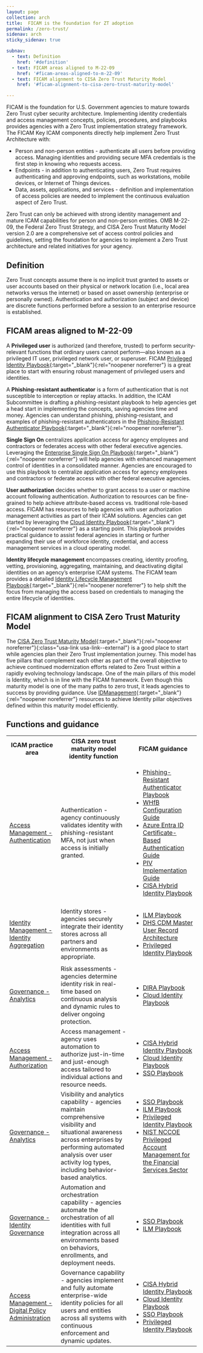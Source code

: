 ```yaml
---
layout: page
collection: arch
title:  FICAM is the foundation for ZT adoption
permalink: /zero-trust/
sidenav: arch
sticky_sidenav: true

subnav:
  - text: Definition
    href: '#definition'
  - text: FICAM areas aligned to M-22-09
    href: '#ficam-areas-aligned-to-m-22-09'
  - text: FICAM alignment to CISA Zero Trust Maturity Model
    href: '#ficam-alignment-to-cisa-zero-trust-maturity-model'

---
```


FICAM is the foundation for U.S. Government agencies to mature towards Zero Trust cyber security architecture. Implementing identity credentials and access management concepts, policies, procedures, and playbooks provides agencies with a Zero Trust implementation strategy framework. The FICAM Key ICAM components directly help implement Zero Trust Architecture with:
 
  - Person and non-person entities - authenticate all users before providing access. Managing identities and providing secure MFA credentials is the first step in knowing who requests access.
  - Endpoints - in addition to authenticating users, Zero Trust requires authenticating and approving endpoints, such as workstations, mobile devices, or Internet of Things devices.
  - Data, assets, applications, and services - definition and implementation of access policies are needed to implement the continuous evaluation aspect of Zero Trust.

Zero Trust can only be achieved with strong identity management and mature ICAM capabilities for person and non-person entities.  OMB M-22-09, the Federal Zero Trust Strategy, and CISA Zero Trust Maturity Model version 2.0 are a comprehensive set of access control policies and guidelines, setting the foundation for agencies to implement a Zero Trust architecture and related initiatives for your agency.

## Definition
Zero Trust concepts assume there is no implicit trust granted to assets or user accounts based on their physical or network location (i.e., local area networks versus the internet) or based on asset ownership (enterprise or personally owned). Authentication and authorization (subject and device) are discrete functions performed before a session to an enterprise resource is established.

## FICAM areas aligned to M-22-09
A **Privileged user** is authorized (and therefore, trusted) to perform security-relevant functions that ordinary users cannot perform—also known as a privileged IT user, privileged network user, or superuser. FICAM [Privileged Identity Playbook]({{site.baseurl}}/playbooks/pam/){:target="_blank"}{:rel="noopener noreferrer"} is a great place to start with ensuring robust management of privileged users and identities.

A **Phishing-resistant authenticator** is a form of authentication that is not susceptible to interception or replay attacks. In addition, the ICAM Subcommittee is drafting a phishing-resistant playbook to help agencies get a head start in implementing the concepts, saving agencies time and money. Agencies can understand phishing, phishing-resistant, and examples of phishing-resistant authenticators in the [Phishing-Resistant Authenticator Playbook]({{site.baseurl}}/playbooks/altauthn/){:target="_blank"}{:rel="noopener noreferrer"}.

**Single Sign On** centralizes application access for agency employees and contractors or federates access with other federal executive agencies. Leveraging the [Enterprise Single Sign On Playbook]({{site.baseurl}}/playbooks/sso/){:target="_blank"}{:rel="noopener noreferrer"} will help agencies with enhanced management control of identities in a consolidated manner. Agencies are encouraged to use this playbook to centralize application access for agency employees and contractors or federate access with other federal executive agencies.

**User authorization** decides whether to grant access to a user or machine account following authentication. Authorization to resources can be fine-grained to help achieve attribute-based access vs. traditional role-based access. FICAM has resources to help agencies with user authorization management activities as part of their ICAM solutions. Agencies can get started by leveraging the [Cloud Identity Playbook]({{site.baseurl}}/playbooks/cloud/){:target="_blank"}{:rel="noopener noreferrer"} as a starting point. This playbook provides practical guidance to assist federal agencies in starting or further expanding their use of workforce identity, credential, and access management services in a cloud operating model.

**Identity lifecycle management** encompasses creating, identity proofing, vetting, provisioning, aggregating, maintaining, and deactivating digital identities on an agency’s enterprise ICAM systems. The FICAM team provides a detailed [Identity Lifecycle Management Playbook]({{site.baseurl}}/playbooks/ilm/){:target="_blank"}{:rel="noopener noreferrer"} to help shift the focus from managing the access based on credentials to managing the entire lifecycle of identities.

 
## FICAM alignment to CISA Zero Trust Maturity Model

The [CISA Zero Trust Maturity Model](https://www.cisa.gov/sites/default/files/2023-04/zero_trust_maturity_model_v2_508.pdf){:target="_blank"}{:rel="noopener noreferrer"}{:class="usa-link usa-link--external"} is a good place to start while agencies plan their Zero Trust implementation journey. This model has five pillars that complement each other as part of the overall objective to achieve continued modernization efforts related to Zero Trust within a rapidly evolving technology landscape. One of the main pillars of this model is Identity, which is in line with the FICAM framework. Even though this maturity model is one of the many paths to zero trust, it leads agencies to success by providing guidance. Use [IDManagement]({{site.baseurl}}){:target="_blank"}{:rel="noopener noreferrer"} resources to achieve Identity pillar objectives defined within this maturity model efficiently.

## Functions and guidance

  <table> 
    <tr>
      <th><strong>ICAM practice area</strong></th>
      <th><strong>CISA zero trust maturity model identity function</strong></th>
      <th><strong>FICAM guidance</strong></th>
    </tr>
    <tr>
      <td><a class="usa-link usa-link--external" class="usa-link" href="https://www.idmanagement.gov/arch/#access-management" target="_blank" rel="noopener noreferrer">Access Management - Authentication</a></td>
      <td>Authentication - agency continuously validates identity with phishing-resistant MFA, not just when access is initially granted.</td>
      <td>
        <ul>
          <li><a class="usa-link usa-link--external" class="usa-link" href="https://www.idmanagement.gov/playbooks/altauthn/" target="_blank" rel="noopener noreferrer">Phishing-Resistant Authenticator Playbook</a></li>
          <li><a class="usa-link usa-link--external" class="usa-link" href="https://www.idmanagement.gov/implement/whfb/" target="_blank" rel="noopener noreferrer">WHfB Configuration Guide</a></li>
          <li><a class="usa-link usa-link--external" class="usa-link" href="https://www.idmanagement.gov/implement/cba-azure/" target="_blank" rel="noopener noreferrer">Azure Entra ID Certificate-Based Authentication Guide</a></li>
          <li><a class="usa-link usa-link--external" class="usa-link" href="https://www.idmanagement.gov/implement/scl-windows/" target="_blank" rel="noopener noreferrer">PIV Implementation Guide</a></li>
          <li><a class="usa-link usa-link--external" class="usa-link" href="https://www.cisa.gov/sites/default/files/2023-03/csso-scuba-guidance_document-hybrid_identity_solutions_architecture-2023.03.14-final.pdf" target="_blank" rel="noopener noreferrer">CISA Hybrid Identity Playbook</a></li>
        </ul>
      </td>
    </tr>
    <tr>
      <td><a class="usa-link usa-link--external" class="usa-link" href="https://www.idmanagement.gov/arch/#identity-management" target="_blank" rel="noopener noreferrer">Identity Management - Identity Aggregation</a></td>
      <td>Identity stores - agencies securely integrate their identity stores across all partners and environments as appropriate.</td>
      <td>
          <p>
          <ul>
            <li><a class="usa-link usa-link--external" class="usa-link" href="https://www.idmanagement.gov/playbooks/ilm/" target="_blank" rel="noopener noreferrer">ILM Playbook</a></li>
            <li><a class="usa-link usa-link--external" class="usa-link" href="https://www.cisa.gov/resources-tools/programs/continuous-diagnostics-and-mitigation-cdm-program/program-approved-products-list-apl" target="_blank" rel="noopener noreferrer">DHS CDM Master User Record Architecture</a></li>
            <li><a class="usa-link usa-link--external" class="usa-link" href="https://www.idmanagement.gov/playbooks/pam/" target="_blank" rel="noopener noreferrer">Privileged Identity Playbook</a></li>
          </ul>
          </p>
      </td>
    </tr>
    <tr>
      <td><a class="usa-link usa-link--external" class="usa-link" href="https://www.idmanagement.gov/arch/#governance" target="_blank" rel="noopener noreferrer">Governance - Analytics</a></td>
      <td>Risk assessments - agencies determine identity risk in real-time based on continuous analysis and dynamic rules to deliver ongoing protection.</td>
      <td>
        <ul>
          <li><a class="usa-link usa-link--external" class="usa-link" href="https://www.idmanagement.gov/playbooks/dira/" target="_blank" rel="noopener noreferrer">DIRA Playbook</a></li>
          <li><a class="usa-link usa-link--external" class="usa-link" href="https://www.idmanagement.gov/playbooks/cloud/" target="_blank" rel="noopener noreferrer">Cloud Identity Playbook</a></li>
        </ul>
      </td>
    </tr>
    <tr>
      <td><a class="usa-link usa-link--external" class="usa-link" href="https://www.idmanagement.gov/arch/#access-management" target="_blank" rel="noopener noreferrer">Access Management - Authorization</a></td>
      <td>Access management - agency uses automation to authorize just-in-time and just-enough access tailored to individual actions and resource needs.</td>
      <td>
        <ul>
          <li><a class="usa-link usa-link--external" class="usa-link" href="https://www.cisa.gov/sites/default/files/2023-03/csso-scuba-guidance_document-hybrid_identity_solutions_architecture-2023.03.14-final.pdf" target="_blank" rel="noopener noreferrer">CISA Hybrid Identity Playbook</a></li>
          <li><a class="usa-link usa-link--external" class="usa-link" href="https://www.idmanagement.gov/playbooks/cloud/" target="_blank" rel="noopener noreferrer">Cloud Identity Playbook</a></li>
          <li><a class="usa-link usa-link--external" class="usa-link" href="https://www.idmanagement.gov/playbooks/sso/" target="_blank" rel="noopener noreferrer">SSO Playbook</a></li>
        </ul>
      </td>
    </tr>
    <tr>
      <td><a class="usa-link usa-link--external" class="usa-link" href="https://www.idmanagement.gov/arch/#governance" target="_blank" rel="noopener noreferrer">Governance - Analytics</a></td>
      <td>Visibility and analytics capability - agencies maintain comprehensive visibility and situational awareness across enterprises by performing automated analysis over user activity log types, including behavior-based analytics.</td>
      <td>
        <ul>
          <li><a class="usa-link usa-link--external" class="usa-link" href="https://www.idmanagement.gov/playbooks/sso/" target="_blank" rel="noopener noreferrer">SSO Playbook</a></li>
          <li><a class="usa-link usa-link--external" class="usa-link" href="https://www.idmanagement.gov/playbooks/ilm/" target="_blank" rel="noopener noreferrer">ILM Playbook</a></li>
          <li><a class="usa-link usa-link--external" class="usa-link" href="https://www.idmanagement.gov/playbooks/pam/" target="_blank" rel="noopener noreferrer">Privileged Identity Playbook</a></li>
          <li><a class="usa-link usa-link--external" class="usa-link" href="https://www.nccoe.nist.gov/financial-services/privileged-account-management" target="_blank" rel="noopener noreferrer">NIST NCCOE Privileged Account Management for the Financial Services Sector</a></li>
        </ul>
      </td>
    </tr>
    <tr>
      <td><a class="usa-link usa-link--external" class="usa-link" href="https://www.idmanagement.gov/arch/#governance" target="_blank" rel="noopener noreferrer">Governance - Identity Governance</a></td>
      <td>Automation and orchestration capability - agencies automate the orchestration of all identities with full integration across all environments based on behaviors, enrollments, and deployment needs.</td>
      <td>
        <ul>
          <li><a class="usa-link usa-link--external" class="usa-link" href="https://www.idmanagement.gov/playbooks/sso/" target="_blank" rel="noopener noreferrer">SSO Playbook</a></li>
          <li><a class="usa-link usa-link--external" class="usa-link" href="https://www.idmanagement.gov/playbooks/ilm/" target="_blank" rel="noopener noreferrer">ILM Playbook</a></li>
        </ul>
      </td>
    </tr>
    <tr>
      <td><a class="usa-link usa-link--external" class="usa-link" href="https://www.idmanagement.gov/arch/#access-management" target="_blank" rel="noopener noreferrer">Access Management - Digital Policy Administration</a></td>
      <td>Governance capability - agencies implement and fully automate enterprise-wide identity policies for all users and entities across all systems with continuous enforcement and dynamic updates.</td>
      <td>
        <ul>
          <li><a class="usa-link usa-link--external" class="usa-link" href="https://www.cisa.gov/sites/default/files/2023-03/csso-scuba-guidance_document-hybrid_identity_solutions_architecture-2023.03.14-final.pdf" target="_blank" rel="noopener noreferrer">CISA Hybrid Identity Playbook</a></li>
          <li><a class="usa-link usa-link--external" class="usa-link" href="https://www.idmanagement.gov/playbooks/cloud/" target="_blank" rel="noopener noreferrer">Cloud Identity Playbook</a></li>
          <li><a class="usa-link usa-link--external" class="usa-link" href="https://www.idmanagement.gov/playbooks/sso/" target="_blank" rel="noopener noreferrer">SSO Playbook</a></li>
          <li><a class="usa-link usa-link--external" class="usa-link" href="https://www.idmanagement.gov/playbooks/pam/" target="_blank" rel="noopener noreferrer">Privileged Identity Playbook</a></li>
        </ul>
      </td>
    </tr>
  </table> 


